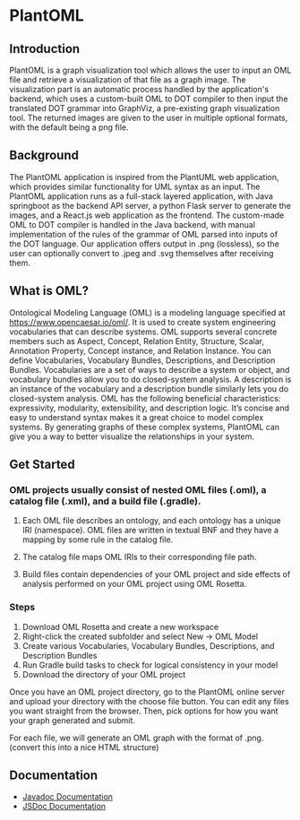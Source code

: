 # PlantOML

## Introduction
PlantOML is a graph visualization tool which allows the user to input an OML file and retrieve a visualization of that file as a graph image. The visualization part is an automatic process handled by the application's backend, which uses a custom-built OML to DOT compiler to then input the translated DOT grammar into GraphViz, a pre-existing graph visualization tool. The returned images are given to the user in multiple optional formats, with the default being a png file.

## Background
The PlantOML application is inspired from the PlantUML web application, which provides similar functionality for UML syntax as an input. The PlantOML application runs as a full-stack layered application, with Java springboot as the backend API server, a python Flask server to generate the images, and a React.js web application as the frontend. The custom-made OML to DOT compiler is handled in the Java backend, with manual implementation of the rules of the grammar of OML parsed into inputs of the DOT language. Our application offers output in .png (lossless), so the user can optionally convert to .jpeg and .svg themselves after receiving them.

## What is OML?
Ontological Modeling Language (OML) is a modeling language specified at https://www.opencaesar.io/oml/. It is used to create system engineering vocabularies that can describe systems. OML supports several concrete members such as Aspect, Concept, Relation Entity, Structure, Scalar, Annotation Property, Concept instance, and Relation Instance. You can define Vocabularies, Vocabulary Bundles, Descriptions, and Description Bundles. Vocabularies are a set of ways to describe a system or object, and vocabulary bundles allow you to do closed-system analysis. A description is an instance of the vocabulary and a description bundle similarly lets you do closed-system analysis. OML has the following beneficial characteristics: expressivity, modularity, extensibility, and description logic. It’s concise and easy to understand syntax makes it a great choice to model complex systems. By generating graphs of these complex systems, PlantOML can give you a way to better visualize the relationships in your system.

## Get Started
### OML projects usually consist of nested OML files (.oml), a catalog file (.xml), and a build file (.gradle).

1. Each OML file describes an ontology, and each ontology has a unique IRI (namespace). OML files are written in textual BNF and they have a mapping by some rule in the catalog file.

2. The catalog file maps OML IRIs to their corresponding file path.

3. Build files contain dependencies of your OML project and side effects of analysis performed on your OML project using OML Rosetta.

### Steps

1. Download OML Rosetta and create a new workspace
2. Right-click the created subfolder and select New -> OML Model
3. Create various Vocabularies, Vocabulary Bundles, Descriptions, and Description Bundles
4. Run Gradle build tasks to check for logical consistency in your model
5. Download the directory of your OML project

Once you have an OML project directory, go to the PlantOML online server and upload your directory with the choose file button. You can edit any files you want straight from the browser. Then, pick options for how you want your graph generated and submit.

For each file, we will generate an OML graph with the format of <filename>.png. (convert this into a nice HTML structure)

## Documentation

- [Javadoc Documentation](https://emmettlsc.github.io/PlantOML/frontend/docs/)
- [JSDoc Documentation](https://emmettlsc.github.io/PlantOML/backend/docs/)